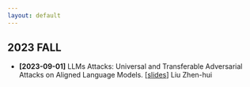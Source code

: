 ```yaml
---
layout: default
---
```

 
## 2023 FALL
- **[2023-09-01]** LLMs Attacks: Universal and Transferable Adversarial Attacks on Aligned Language Models. [[slides](./ppt/LLMs-Attacker.pptx)] Liu Zhen-hui
